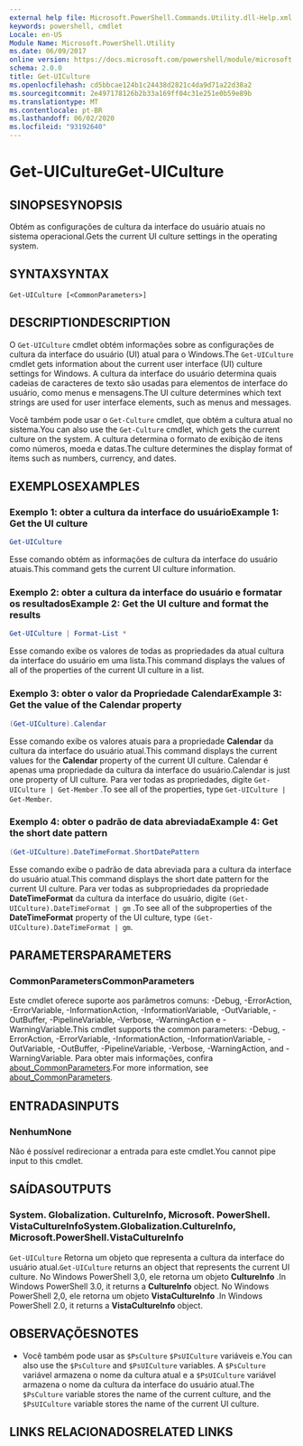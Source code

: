 ```yaml
---
external help file: Microsoft.PowerShell.Commands.Utility.dll-Help.xml
keywords: powershell, cmdlet
Locale: en-US
Module Name: Microsoft.PowerShell.Utility
ms.date: 06/09/2017
online version: https://docs.microsoft.com/powershell/module/microsoft.powershell.utility/get-uiculture?view=powershell-7&WT.mc_id=ps-gethelp
schema: 2.0.0
title: Get-UICulture
ms.openlocfilehash: cd5bbcae124b1c24438d2821c4da9d71a22d38a2
ms.sourcegitcommit: 2e497178126b2b33a169ff04c31e251e0b59e89b
ms.translationtype: MT
ms.contentlocale: pt-BR
ms.lasthandoff: 06/02/2020
ms.locfileid: "93192640"
---
```

# <span data-ttu-id="f1c3e-103">Get-UICulture</span><span class="sxs-lookup"><span data-stu-id="f1c3e-103">Get-UICulture</span></span>

## <span data-ttu-id="f1c3e-104">SINOPSE</span><span class="sxs-lookup"><span data-stu-id="f1c3e-104">SYNOPSIS</span></span>
<span data-ttu-id="f1c3e-105">Obtém as configurações de cultura da interface do usuário atuais no sistema operacional.</span><span class="sxs-lookup"><span data-stu-id="f1c3e-105">Gets the current UI culture settings in the operating system.</span></span>

## <span data-ttu-id="f1c3e-106">SYNTAX</span><span class="sxs-lookup"><span data-stu-id="f1c3e-106">SYNTAX</span></span>

```
Get-UICulture [<CommonParameters>]
```

## <span data-ttu-id="f1c3e-107">DESCRIPTION</span><span class="sxs-lookup"><span data-stu-id="f1c3e-107">DESCRIPTION</span></span>

<span data-ttu-id="f1c3e-108">O `Get-UICulture` cmdlet obtém informações sobre as configurações de cultura da interface do usuário (UI) atual para o Windows.</span><span class="sxs-lookup"><span data-stu-id="f1c3e-108">The `Get-UICulture` cmdlet gets information about the current user interface (UI) culture settings for Windows.</span></span>
<span data-ttu-id="f1c3e-109">A cultura da interface do usuário determina quais cadeias de caracteres de texto são usadas para elementos de interface do usuário, como menus e mensagens.</span><span class="sxs-lookup"><span data-stu-id="f1c3e-109">The UI culture determines which text strings are used for user interface elements, such as menus and messages.</span></span>

<span data-ttu-id="f1c3e-110">Você também pode usar o `Get-Culture` cmdlet, que obtém a cultura atual no sistema.</span><span class="sxs-lookup"><span data-stu-id="f1c3e-110">You can also use the `Get-Culture` cmdlet, which gets the current culture on the system.</span></span>
<span data-ttu-id="f1c3e-111">A cultura determina o formato de exibição de itens como números, moeda e datas.</span><span class="sxs-lookup"><span data-stu-id="f1c3e-111">The culture determines the display format of items such as numbers, currency, and dates.</span></span>

## <span data-ttu-id="f1c3e-112">EXEMPLOS</span><span class="sxs-lookup"><span data-stu-id="f1c3e-112">EXAMPLES</span></span>

### <span data-ttu-id="f1c3e-113">Exemplo 1: obter a cultura da interface do usuário</span><span class="sxs-lookup"><span data-stu-id="f1c3e-113">Example 1: Get the UI culture</span></span>

```powershell
Get-UICulture
```

<span data-ttu-id="f1c3e-114">Esse comando obtém as informações de cultura da interface do usuário atuais.</span><span class="sxs-lookup"><span data-stu-id="f1c3e-114">This command gets the current UI culture information.</span></span>

### <span data-ttu-id="f1c3e-115">Exemplo 2: obter a cultura da interface do usuário e formatar os resultados</span><span class="sxs-lookup"><span data-stu-id="f1c3e-115">Example 2: Get the UI culture and format the results</span></span>

```powershell
Get-UICulture | Format-List *
```

<span data-ttu-id="f1c3e-116">Esse comando exibe os valores de todas as propriedades da atual cultura da interface do usuário em uma lista.</span><span class="sxs-lookup"><span data-stu-id="f1c3e-116">This command displays the values of all of the properties of the current UI culture in a list.</span></span>

### <span data-ttu-id="f1c3e-117">Exemplo 3: obter o valor da Propriedade Calendar</span><span class="sxs-lookup"><span data-stu-id="f1c3e-117">Example 3: Get the value of the Calendar property</span></span>

```powershell
(Get-UICulture).Calendar
```

<span data-ttu-id="f1c3e-118">Esse comando exibe os valores atuais para a propriedade **Calendar** da cultura da interface do usuário atual.</span><span class="sxs-lookup"><span data-stu-id="f1c3e-118">This command displays the current values for the **Calendar** property of the current UI culture.</span></span>
<span data-ttu-id="f1c3e-119">Calendar é apenas uma propriedade da cultura da interface do usuário.</span><span class="sxs-lookup"><span data-stu-id="f1c3e-119">Calendar is just one property of UI culture.</span></span>
<span data-ttu-id="f1c3e-120">Para ver todas as propriedades, digite `Get-UICulture | Get-Member` .</span><span class="sxs-lookup"><span data-stu-id="f1c3e-120">To see all of the properties, type `Get-UICulture | Get-Member`.</span></span>

### <span data-ttu-id="f1c3e-121">Exemplo 4: obter o padrão de data abreviada</span><span class="sxs-lookup"><span data-stu-id="f1c3e-121">Example 4: Get the short date pattern</span></span>

```powershell
(Get-UICulture).DateTimeFormat.ShortDatePattern
```

<span data-ttu-id="f1c3e-122">Esse comando exibe o padrão de data abreviada para a cultura da interface do usuário atual.</span><span class="sxs-lookup"><span data-stu-id="f1c3e-122">This command displays the short date pattern for the current UI culture.</span></span>
<span data-ttu-id="f1c3e-123">Para ver todas as subpropriedades da propriedade **DateTimeFormat** da cultura da interface do usuário, digite `(Get-UICulture).DateTimeFormat | gm` .</span><span class="sxs-lookup"><span data-stu-id="f1c3e-123">To see all of the subproperties of the **DateTimeFormat** property of the UI culture, type `(Get-UICulture).DateTimeFormat | gm`.</span></span>

## <span data-ttu-id="f1c3e-124">PARAMETERS</span><span class="sxs-lookup"><span data-stu-id="f1c3e-124">PARAMETERS</span></span>

### <span data-ttu-id="f1c3e-125">CommonParameters</span><span class="sxs-lookup"><span data-stu-id="f1c3e-125">CommonParameters</span></span>

<span data-ttu-id="f1c3e-126">Este cmdlet oferece suporte aos parâmetros comuns: -Debug, -ErrorAction, -ErrorVariable, -InformationAction, -InformationVariable, -OutVariable, -OutBuffer, -PipelineVariable, -Verbose, -WarningAction e -WarningVariable.</span><span class="sxs-lookup"><span data-stu-id="f1c3e-126">This cmdlet supports the common parameters: -Debug, -ErrorAction, -ErrorVariable, -InformationAction, -InformationVariable, -OutVariable, -OutBuffer, -PipelineVariable, -Verbose, -WarningAction, and -WarningVariable.</span></span> <span data-ttu-id="f1c3e-127">Para obter mais informações, confira [about_CommonParameters](../Microsoft.PowerShell.Core/About/about_CommonParameters.md).</span><span class="sxs-lookup"><span data-stu-id="f1c3e-127">For more information, see [about_CommonParameters](../Microsoft.PowerShell.Core/About/about_CommonParameters.md).</span></span>

## <span data-ttu-id="f1c3e-128">ENTRADAS</span><span class="sxs-lookup"><span data-stu-id="f1c3e-128">INPUTS</span></span>

### <span data-ttu-id="f1c3e-129">Nenhum</span><span class="sxs-lookup"><span data-stu-id="f1c3e-129">None</span></span>

<span data-ttu-id="f1c3e-130">Não é possível redirecionar a entrada para este cmdlet.</span><span class="sxs-lookup"><span data-stu-id="f1c3e-130">You cannot pipe input to this cmdlet.</span></span>

## <span data-ttu-id="f1c3e-131">SAÍDAS</span><span class="sxs-lookup"><span data-stu-id="f1c3e-131">OUTPUTS</span></span>

### <span data-ttu-id="f1c3e-132">System. Globalization. CultureInfo, Microsoft. PowerShell. VistaCultureInfo</span><span class="sxs-lookup"><span data-stu-id="f1c3e-132">System.Globalization.CultureInfo, Microsoft.PowerShell.VistaCultureInfo</span></span>

<span data-ttu-id="f1c3e-133">`Get-UICulture` Retorna um objeto que representa a cultura da interface do usuário atual.</span><span class="sxs-lookup"><span data-stu-id="f1c3e-133">`Get-UICulture` returns an object that represents the current UI culture.</span></span>
<span data-ttu-id="f1c3e-134">No Windows PowerShell 3,0, ele retorna um objeto **CultureInfo** .</span><span class="sxs-lookup"><span data-stu-id="f1c3e-134">In Windows PowerShell 3.0, it returns a **CultureInfo** object.</span></span>
<span data-ttu-id="f1c3e-135">No Windows PowerShell 2,0, ele retorna um objeto **VistaCultureInfo** .</span><span class="sxs-lookup"><span data-stu-id="f1c3e-135">In Windows PowerShell 2.0, it returns a **VistaCultureInfo** object.</span></span>

## <span data-ttu-id="f1c3e-136">OBSERVAÇÕES</span><span class="sxs-lookup"><span data-stu-id="f1c3e-136">NOTES</span></span>

- <span data-ttu-id="f1c3e-137">Você também pode usar as `$PsCulture` `$PsUICulture` variáveis e.</span><span class="sxs-lookup"><span data-stu-id="f1c3e-137">You can also use the `$PsCulture` and `$PsUICulture` variables.</span></span> <span data-ttu-id="f1c3e-138">A `$PsCulture` variável armazena o nome da cultura atual e a `$PsUICulture` variável armazena o nome da cultura da interface do usuário atual.</span><span class="sxs-lookup"><span data-stu-id="f1c3e-138">The `$PsCulture` variable stores the name of the current culture, and the `$PsUICulture` variable stores the name of the current UI culture.</span></span>

## <span data-ttu-id="f1c3e-139">LINKS RELACIONADOS</span><span class="sxs-lookup"><span data-stu-id="f1c3e-139">RELATED LINKS</span></span>
